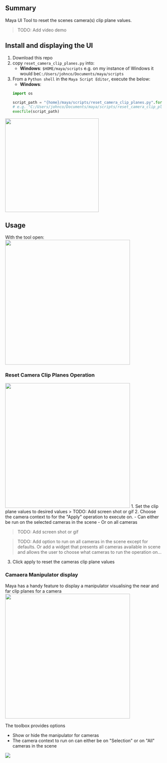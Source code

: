 ## Summary

Maya UI Tool to reset the scenes camera(s) clip plane values.
> TODO: Add video demo

## Install and displaying the UI

1. Download this repo
2. copy `reset_camera_clip_planes.py` into:
   - **Windows**: `$HOME/maya/scripts`
     e.g. on my instance of Windows it would be`C:/Users/johnco/Documents/maya/scripts`
3. From a `Python shell` in the `Maya Script Editor`, execute the below:
   - **Windows**:
   ```python
   import os

   script_path = "{home}/maya/scripts/reset_camera_clip_planes.py".format(home=os.path.expandvars("$HOME"))
   # e.g. "C:/Users/johnco/Documents/maya/scripts/reset_camera_clip_planes.py"
   execfile(script_path)
   ```
<img src="https://user-images.githubusercontent.com/7044060/94467554-21917a80-0191-11eb-91fb-a411ea3af11c.png" width="300" />

## Usage

With the tool open:<br>
<img src="https://user-images.githubusercontent.com/7044060/94468728-e728dd00-0192-11eb-90ff-a15252458ff7.png" width="400" />

### Reset Camera Clip Planes Operation

<img src="https://user-images.githubusercontent.com/7044060/94469218-b72e0980-0193-11eb-82f9-9600331f14cb.png" width="400" />
1. Set the clip plane values to desired values
> TODO: Add screen shot or gif
2. Choose the camera context to for the "Apply" operation to execute on.
   - Can either be run on the selected cameras in the scene
   - Or on all cameras

> TODO: Add screen shot or gif

> TODO: Add option to run on all cameras in the scene except for defaults. 
> Or add a widget that presents all cameras available in scene and allows the user to choose what cameras to run the operation on...

3. Click apply to reset the cameras clip plane values

### Camaera Manipulator display
Maya has a handy feature to display a manipulator visualising the near and far clip planes for a camera
<img src="https://user-images.githubusercontent.com/7044060/94469013-556d9f80-0193-11eb-892c-c73b0816cccd.png" width="400" />


The toolbox provides options
- Show or hide the manipulator for cameras
- The camera context to run on can either be on "Selection" or on "All" cameras in the scene
<img src="https://user-images.githubusercontent.com/7044060/94469129-8fd73c80-0193-11eb-8527-febac1c591fa.png" />

